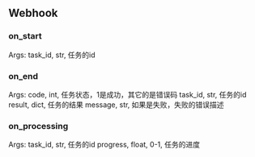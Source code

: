 

## Webhook
### on_start
Args: 
task_id, str, 任务的id


### on_end
Args:
code, int, 任务状态，1是成功，其它的是错误码
task_id, str, 任务的id
result, dict, 任务的结果
message, str, 如果是失败，失败的错误描述


### on_processing
Args:
task_id, str, 任务的id
progress, float, 0-1, 任务的进度


